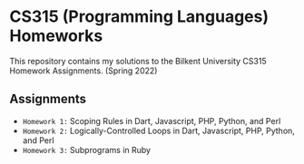 # **CS315 (Programming Languages) Homeworks** 

This repository contains my solutions to the Bilkent University CS315 Homework Assignments. (Spring 2022)

## **Assignments**

- `Homework 1:` Scoping Rules in Dart, Javascript, PHP, Python, and Perl
- `Homework 2:` Logically-Controlled Loops in Dart, Javascript, PHP, Python, and Perl
- `Homework 3:` Subprograms in Ruby

